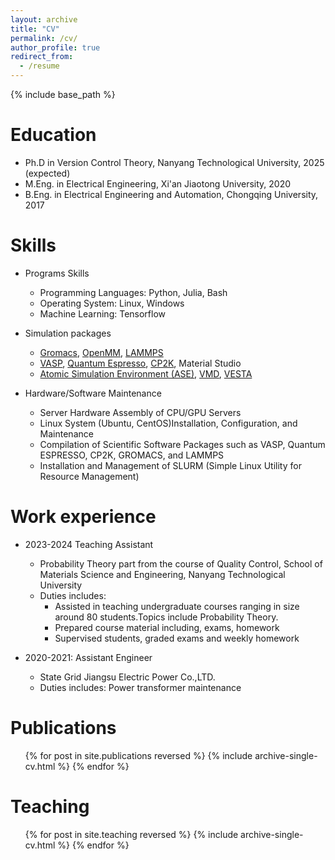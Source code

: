 ```yaml
---
layout: archive
title: "CV"
permalink: /cv/
author_profile: true
redirect_from:
  - /resume
---
```


{% include base_path %}

Education
======
* Ph.D in Version Control Theory, Nanyang Technological University, 2025 (expected)
* M.Eng. in Electrical Engineering, Xi'an Jiaotong University, 2020
* B.Eng. in Electrical Engineering and Automation, Chongqing University, 2017

Skills
======
* Programs Skills
  * Programming Languages: Python, Julia, Bash
  * Operating System: Linux, Windows
  * Machine Learning: Tensorflow

* Simulation packages 
  * [Gromacs](https://www.gromacs.org/), [OpenMM](https://openmm.org/), [LAMMPS](https://www.lammps.org)
  * [VASP](https://www.vasp.at/), [Quantum Espresso](https://www.quantum-espresso.org/), [CP2K](https://www.cp2k.org/), Material Studio
  * [Atomic Simulation Environment (ASE)](https://wiki.fysik.dtu.dk/ase/), [VMD](https://www.ks.uiuc.edu/Research/vmd/), [VESTA](https://jp-minerals.org/vesta/en/)

* Hardware/Software Maintenance
  * Server Hardware Assembly of CPU/GPU Servers
  * Linux System (Ubuntu, CentOS)Installation, Configuration, and Maintenance
  * Compilation of Scientific Software Packages such as VASP, Quantum ESPRESSO, CP2K, GROMACS, and LAMMPS
  * Installation and Management of SLURM (Simple Linux Utility for Resource Management)

Work experience
======

* 2023-2024 Teaching Assistant
  * Probability Theory part from the course of Quality Control, School of Materials Science and Engineering, Nanyang Technological University
  * Duties includes:
    * Assisted in teaching undergraduate courses ranging in size around 80 students.Topics include Probability Theory.
    * Prepared course material including, exams, homework
    * Supervised students, graded exams and weekly homework

* 2020-2021: Assistant Engineer
  * State Grid Jiangsu Electric Power Co.,LTD.
  * Duties includes: Power transformer maintenance

Publications
======
  <ul>{% for post in site.publications reversed %}
    {% include archive-single-cv.html %}
  {% endfor %}</ul>

Teaching
======
  <ul>{% for post in site.teaching reversed %}
    {% include archive-single-cv.html %}
  {% endfor %}</ul>
  
